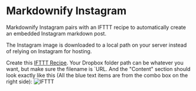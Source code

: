 Markdownify Instagram
===================

Markdownify Instagram pairs with an IFTTT recipe to automatically create an embedded Instagram markdown post. 

The Instagram image is downloaded to a local path on your server instead of relying on Instagram for hosting.

Create this [IFTTT Recipe](http://ifttt.com/myrecipes/personal/1541166/share). Your Dropbox folder path can be whatever you want, but make sure the filename is `URL. And the "Content" section should look exactly like this (All the blue text items are from the combo box on the right side):
![IFTTT](jayhickey.github.com/InstagreamAutomator/img/recipe.png)
